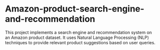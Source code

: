 # Amazon-product-search-engine-and-recommendation
This project implements a search engine and recommendation system on an Amazon product dataset. It uses Natural Language Processing (NLP) techniques to provide relevant product suggestions based on user queries.
